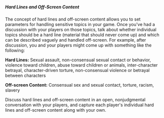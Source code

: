 ##### Hard Lines and Off-Screen Content

The concept of hard lines and off-screen content allows you to set parameters for handling sensitive topics in your game.
Once you've had a discussion with your players on those topics, talk about whether individual topics should be a hard line (material that should never come up) and which can be described vaguely and handled off-screen.
For example, after discussion, you and your players might come up with something like the following:

**Hard Lines:**
Sexual assault, non-consensual sexual contact or behavior, violence toward children, abuse toward children or animals, inter-character betrayal, character-driven torture, non-consensual violence or betrayal between characters

**Off-screen Content:**
Consensual sex and sexual contact, torture, racism, slavery

Discuss hard lines and off-screen content in an open, nonjudgmental conversation with your players, and capture each player's individual hard lines and off-screen content along with your own.
